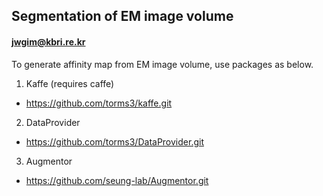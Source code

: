 ## Segmentation of EM image volume

#### jwgim@kbri.re.kr

To generate affinity map from EM image volume, use packages as below. 


1. Kaffe (requires caffe)
  - https://github.com/torms3/kaffe.git

2. DataProvider
  - https://github.com/torms3/DataProvider.git

3. Augmentor
  - https://github.com/seung-lab/Augmentor.git

